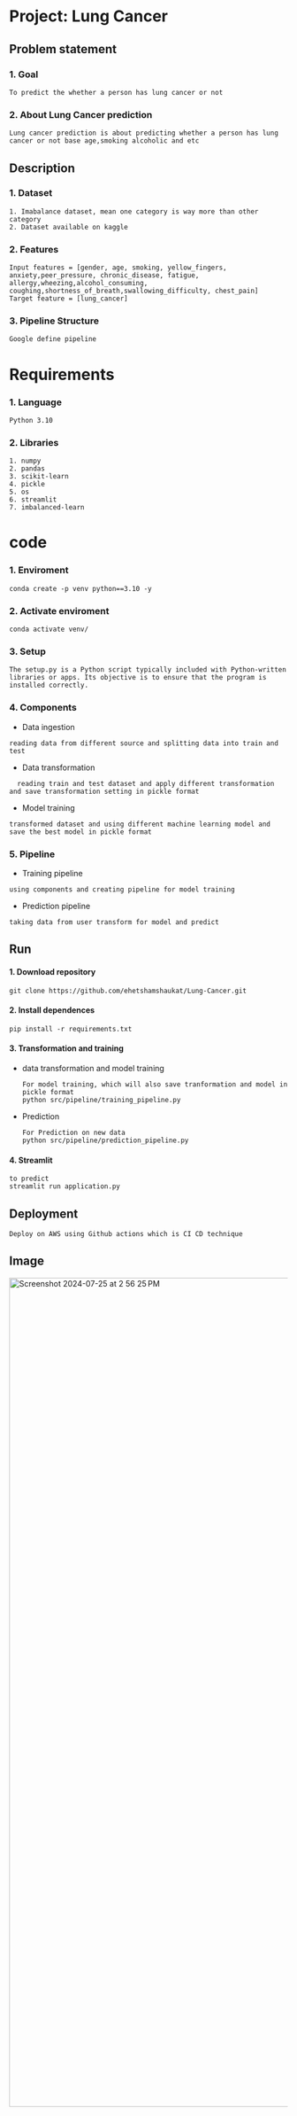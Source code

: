 # Project: Lung Cancer
## Problem statement
### 1. Goal
```
To predict the whether a person has lung cancer or not  
```
### 2. About Lung Cancer prediction
```
Lung cancer prediction is about predicting whether a person has lung cancer or not base age,smoking alcoholic and etc
```
## Description
### 1. Dataset
```
1. Imabalance dataset, mean one category is way more than other category 
2. Dataset available on kaggle 
```

### 2. Features
``` 
Input features = [gender, age, smoking, yellow_fingers, anxiety,peer_pressure, chronic_disease, fatigue, allergy,wheezing,alcohol_consuming, coughing,shortness_of_breath,swallowing_difficulty, chest_pain]
Target feature = [lung_cancer]
```
### 3. Pipeline Structure
```requirements
Google define pipeline 
```
# Requirements
### 1. Language
```
Python 3.10
```
### 2. Libraries
```
1. numpy
2. pandas
3. scikit-learn
4. pickle
5. os 
6. streamlit 
7. imbalanced-learn
 ```
# code
### 1. Enviroment
```requirements
conda create -p venv python==3.10 -y 
```
### 2. Activate enviroment
```requirements
conda activate venv/
```
### 3. Setup
```
The setup.py is a Python script typically included with Python-written libraries or apps. Its objective is to ensure that the program is installed correctly. 
```
### 4. Components
- Data ingestion
```
reading data from different source and splitting data into train and test
```
- Data transformation
```
  reading train and test dataset and apply different transformation and save transformation setting in pickle format
```
- Model training
```requirements
transformed dataset and using different machine learning model and save the best model in pickle format
```
### 5. Pipeline
- Training pipeline
```
using components and creating pipeline for model training
```
- Prediction pipeline
```
taking data from user transform for model and predict 
```

## Run
#### 1. Download repository
```
git clone https://github.com/ehetshamshaukat/Lung-Cancer.git
```
#### 2. Install dependences
```requirements
pip install -r requirements.txt
```
#### 3. Transformation and training
- data transformation and model training
  ```
  For model training, which will also save tranformation and model in pickle format
  python src/pipeline/training_pipeline.py
  ```
- Prediction
  ```
  For Prediction on new data
  python src/pipeline/prediction_pipeline.py
  ```
#### 4. Streamlit
```
to predict
streamlit run application.py
```
## Deployment
```
Deploy on AWS using Github actions which is CI CD technique
```
## Image
<img width="1497" alt="Screenshot 2024-07-25 at 2 56 25 PM" src="https://github.com/user-attachments/assets/28b37ee1-b5a6-4d25-9c3d-5d1074502f70">
